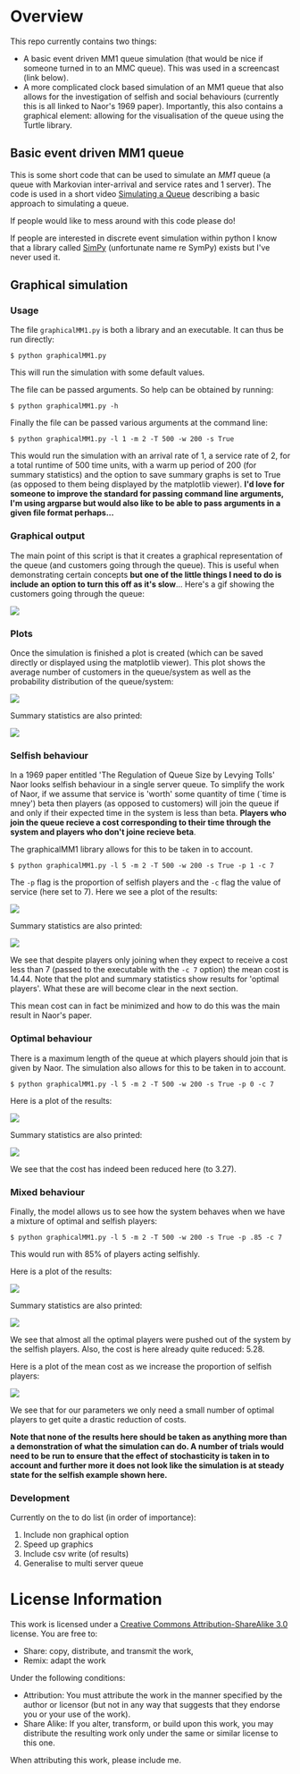 # Overview

This repo currently contains two things:

- A basic event driven MM1 queue simulation (that would be nice if someone turned in to an MMC queue). This was used in a screencast (link below).
- A more complicated clock based simulation of an MM1 queue that also allows for the investigation of selfish and social behaviours (currently this is all linked to Naor's 1969 paper). Importantly, this also contains a graphical element: allowing for the visualisation of the queue using the Turtle library.

## Basic event driven MM1 queue

This is some short code that can be used to simulate an *MM1* queue (a queue with Markovian inter-arrival and service rates and 1 server). The code is used in a short video [Simulating a Queue](http://www.youtube.com/watch?v=WEA8m3j-Jqk) describing a basic approach to simulating a queue.

If people would like to mess around with this code please do!

If people are interested in discrete event simulation within python I know that a library called [SimPy](http://simpy.sourceforge.net/) (unfortunate name re SymPy) exists but I've never used it.

## Graphical simulation

### Usage

The file `graphicalMM1.py` is both a library and an executable. It can thus be run directly:

~~~{.bash}
$ python graphicalMM1.py
~~~

This will run the simulation with some default values.

The file can be passed arguments. So help can be obtained by running:

~~~{.bash}
$ python graphicalMM1.py -h
~~~

Finally the file can be passed various arguments at the command line:

~~~{.bash}
$ python graphicalMM1.py -l 1 -m 2 -T 500 -w 200 -s True
~~~

This would run the simulation with an arrival rate of 1, a service rate of 2, for a total runtime of 500 time units, with a warm up period of 200 (for summary statistics) and the option to save summary graphs is set to True (as opposed to them being displayed by the matplotlib viewer). **I'd love for someone to improve the standard for passing command line arguments, I'm using argparse but would also like to be able to pass arguments in a given file format perhaps...**

### Graphical output

The main point of this script is that it creates a graphical representation of the queue (and customers going through the queue). This is useful when demonstrating certain concepts **but one of the little things I need to do is include an option to turn this off as it's slow**... Here's a gif showing the customers going through the queue:

![](./Images/graphicalqueuedemo.gif)


### Plots

Once the simulation is finished a plot is created (which can be saved directly or displayed using the matplotlib viewer). This plot shows the average number of customers in the queue/system as well as the probability distribution of the queue/system:

![](./Images/plotforbasicsim.png)

Summary statistics are also printed:

![](./Images/summarystatisticsforbasicsim.png)

### Selfish behaviour

In a 1969 paper entitled 'The Regulation of Queue Size by Levying Tolls' Naor looks selfish behaviour in a single server queue. To simplify the work of Naor, if we assume that service is 'worth' some quantity of time (`time is mney') beta then players (as opposed to customers) will join the queue if and only if their expected time in the system is less than beta. **Players who join the queue recieve a cost corresponding to their time through the system and players who don't joine recieve beta**.

The graphicalMM1 library allows for this to be taken in to account.

~~~{.bash}
$ python graphicalMM1.py -l 5 -m 2 -T 500 -w 200 -s True -p 1 -c 7
~~~

The `-p` flag is the proportion of selfish players and the `-c` flag the value of service (here set to 7). Here we see a plot of the results:

![](./Images/plotforselfishsim.png)

Summary statistics are also printed:

![](./Images/summarystatisticsforselfishsim.png)

We see that despite players only joining when they expect to receive a cost less than 7 (passed to the executable with the `-c 7` option) the mean cost is 14.44. Note that the plot and summary statistics show results for 'optimal players'. What these are will become clear in the next section.

This mean cost can in fact be minimized and how to do this was the main result in Naor's paper.

### Optimal behaviour

There is a maximum length of the queue at which players should join that is given by Naor. The simulation also allows for this to be taken in to account.

~~~{.bash}
$ python graphicalMM1.py -l 5 -m 2 -T 500 -w 200 -s True -p 0 -c 7
~~~

Here is a plot of the results:

![](./Images/plotforoptimalsim.png)

Summary statistics are also printed:

![](./Images/summarystatisticsforoptimalsim.png)

We see that the cost has indeed been reduced here (to 3.27).

### Mixed behaviour

Finally, the model allows us to see how the system behaves when we have a mixture of optimal and selfish players:

~~~{.bash}
$ python graphicalMM1.py -l 5 -m 2 -T 500 -w 200 -s True -p .85 -c 7
~~~

This would run with 85% of players acting selfishly.

Here is a plot of the results:

![](./Images/plotformixedsim.png)

Summary statistics are also printed:

![](./Images/summarystatisticsformixedsim.png)

We see that almost all the optimal players were pushed out of the system by the selfish players. Also, the cost is here already quite reduced: 5.28.

Here is a plot of the mean cost as we increase the proportion of selfish players:

![](./Images/varyingp.png)

We see that for our parameters we only need a small number of optimal players to get quite a drastic reduction of costs.

**Note that none of the results here should be taken as anything more than a demonstration of what the simulation can do. A number of trials would need to be run to ensure that the effect of stochasticity is taken in to account and further more it does not look like the simulation is at steady state for the selfish example shown here.**

### Development

Currently on the to do list (in order of importance):

1. Include non graphical option
2. Speed up graphics
3. Include csv write (of results)
4. Generalise to multi server queue

# License Information
This work is licensed under a [Creative Commons Attribution-ShareAlike 3.0](http://creativecommons.org/licenses/by-sa/3.0/us/) license.  You are free to:

* Share: copy, distribute, and transmit the work,
* Remix: adapt the work

Under the following conditions:

* Attribution: You must attribute the work in the manner specified by the author or licensor (but not in any way that suggests that they endorse you or your use of the work).
* Share Alike: If you alter, transform, or build upon this work, you may distribute the resulting work only under the same or similar license to this one.

When attributing this work, please include me.
